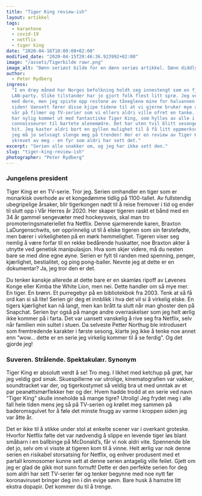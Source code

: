 ```yaml
---
title: "Tiger King review-ish"
layout: artikkel
tags:
  - karantene
  - covid-19
  - netflix
  - tiger king
date: "2020-04-16T10:00:00+02:00"
modified_date: "2020-04-15T20:46:36.923992+02:00"
image: "/assets/Tigerbilde rawr.png"
image_alt: "Dønn seriøst bilde for en dønn seriøs artikkel. Dønn diddly doo."
author:
  - Peter Rydberg
ingress:
  "I en drøy måned har Norges befolkning holdt seg innestengt som en fjert på et
  LAN-party. Slike tilstander har jo gjort folk flest litt sprø. Jeg vet ikke
  med dere, men jeg spiste opp restene av tåneglene mine for halvannen uke
  siden! Uansett fører disse kjipe tidene til at vi gjerne bruker mye av tiden
  vår på filmer og TV-serier som vi ellers aldri ville ofret en tanke. Netflix
  har nylig kommet ut med fantastiske Tiger King, som hylles av alle i Norge fra
  connoisseurer til bartete alenemødre. Det har uten tvil blitt sesongens store
  hit. Jeg kaster aldri bort en gyllen mulighet til å få litt oppmerksomhet, så
  jeg må jo selvsagt slenge meg på trenden! Her er en review av Tiger King,
  skrevet av meg - en fyr som aldri har sett det."
excerpt: "Serien alle snakker om, og jeg har ikke sett den."
slug: "tiger-king-review-ish"
photographer: "Peter Rydberg"
---
```


### Jungelens president

Tiger King er en TV-serie. Tror jeg. Serien omhandler en tiger som er monarkisk
overhode av et kongedømme tidlig på 1100-tallet. Av fullstendig ubegripelige
årsaker, blir tigerkongen nødt til å reise fremover i tid og ender til slutt opp
i Vår Herres år 2020. Her skaper tigeren raskt et bånd med en 34 år gammel
sengevæter med hockeysveis, skal man tro promoteringsmateriellet fra Netflix.
Denne sjarmerende karen, Braxton LaDurgenschwits, ser opprinnelig ut til å elske
tigeren som sin førstefødte, men bærer i virkeligheten på en mørk hemmelighet.
Tigeren viser seg nemlig å være forfar til en rekke bedårende huskatter, noe
Braxton akter å utnytte ved genetisk manipulasjon. Hva som skjer videre, må du
nesten bare se med dine egne øyne. Serien er fylt til randen med spenning,
penger, kjærlighet, bestialitet, og ping pong-baller. Nevnte jeg at dette er en
dokumentar? Ja, jeg tror den er det.

Du tenker kanskje allerede at dette bare er en skamløs ripoff av Løvenes Konge
eller Kimba the White Lion, men nei. Dette handler om så mye mer. En tiger. En
brønn. Et purregebyr på en bibliotekbok fra 2003. Tenk at så få ord kan si så
lite! Serien gir deg et innblikk i hva det vil si å virkelig elske. En tigers
kjærlighet kan nå langt, men kan brått ta slutt når man ghoster den på Snapchat.
Serien byr også på mange andre overraskelser som jeg helt ærlig ikke kommer på i
farta. Det var uansett vanskelig å rive seg fra Netflix, selv når familien min
sultet i stuen. Da selveste Petter Northug ble introdusert som fremtredende
karakter i første sesong, klarte jeg ikke å tenke noe annet enn “wow… dette er
en serie jeg virkelig kommer til å se ferdig”. Og det gjorde jeg!

### Suveren. Strålende. Spektakulær. Synonym

Tiger King er absolutt verdt å se! Tro meg. I likhet med ketchup på grøt, har
jeg veldig god smak. Skuespillerne var utrolige, kinematografien var vakker,
soundtracket var der, og tigerkostymet så veldig bra ut med unntak av et par
peanøttsmørflekker her og der. Hvem hadde trodd at en serie ved navn “Tiger
King” skulle inneholde så mange tigre? Utrolig! Jeg frydet meg i alle fall hele
tiden mens jeg så på TV-serien og krøllet meg sammen på baderomsgulvet for å
føle det minste fnugg av varme i kroppen siden jeg var åtte år.

Det er ikke til å stikke under stol at enkelte scener var i overkant groteske.
Hvorfor Netflix følte det var nødvendig å slippe en levende tiger løs blant
småbarn i en ballbinge på McDonald’s, får vi nok aldri vite. Spennende ble det
jo, selv om vi visste at tigeren kom til å vinne. Helt ærlig var nok denne
serien en risikabel storsatsing for Netflix, og enhver produsent med et partall
kromosomer kunne sett at denne serien antagelig ville feilet. Gjett om jeg er
glad de gikk mot sunn fornuft! Dette er den perfekte serien for deg som aldri
har sett TV-serier før og tenker begynne med noe nytt før koronaviruset bringer
deg inn i din evige søvn. Bare husk å hamstre litt ekstra dopapir. Det kommer du
til å trenge.

